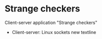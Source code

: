 # Strange checkers
Client-server application "Strange checkers"
  * Client-server: Linux sockets
  new textline 
  
  
